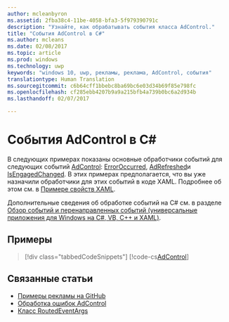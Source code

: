 ```yaml
---
author: mcleanbyron
ms.assetid: 2fba38c4-11be-4058-bfa3-5f979390791c
description: "Узнайте, как обрабатывать события класса AdControl."
title: "События AdControl в C#"
ms.author: mcleans
ms.date: 02/08/2017
ms.topic: article
ms.prod: windows
ms.technology: uwp
keywords: "windows 10, uwp, рекламы, реклама, AdControl, события"
translationtype: Human Translation
ms.sourcegitcommit: c6b64cff1bbebc8ba69bc6e03d34b69f85e798fc
ms.openlocfilehash: cf285ebb4207b9a9a215bfb4a739b0bc6a2d934b
ms.lasthandoff: 02/07/2017

---
```


# <a name="adcontrol-events-in-c"></a>События AdControl в C\# #  


В следующих примерах показаны основные обработчики событий для следующих событий [AdControl](https://msdn.microsoft.com/library/windows/apps/microsoft.advertising.winrt.ui.adcontrol.aspx): [ErrorOccurred](https://msdn.microsoft.com/library/windows/apps/xaml/microsoft.advertising.winrt.ui.adcontrol.erroroccurred.aspx), [AdRefreshed](https://msdn.microsoft.com/library/windows/apps/xaml/microsoft.advertising.winrt.ui.adcontrol.adrefreshed.aspx)и [IsEngagedChanged](https://msdn.microsoft.com/library/windows/apps/xaml/microsoft.advertising.winrt.ui.adcontrol.isengagedchanged.aspx). В этих примерах предполагается, что вы уже назначили обработчики для этих событий в коде XAML. Подробнее об этом см. в [Примере свойств XAML](xaml-properties-example.md).

Дополнительные сведения об обработке событий на C# см. в разделе [Обзор событий и перенаправленных событий (универсальные приложения для Windows на C#, VB, C++ и XAML)](http://msdn.microsoft.com/library/windows/apps/hh758286).

## <a name="examples"></a>Примеры

> [!div class="tabbedCodeSnippets"]
[!code-cs[AdControl](./code/AdvertisingSamples/AdControlSamples/cs/MainPage.xaml.cs#EventHandlers)]

## <a name="related-topics"></a>Связанные статьи

* [Примеры рекламы на GitHub](http://aka.ms/githubads)
* [Обработка ошибок AdControl](adcontrol-error-handling.md)
* [Класс RoutedEventArgs](http://msdn.microsoft.com/library/system.windows.routedeventargs.aspx)

 

 

